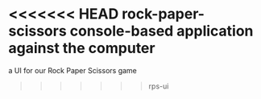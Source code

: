<<<<<<< HEAD
rock-paper-scissors console-based application against the computer
=======
a UI for our Rock Paper Scissors game
>>>>>>> rps-ui
